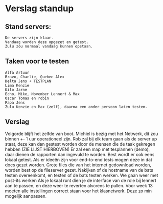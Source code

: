 # Verslag standup 
## Stand servers:
    De servers zijn klaar. 
    Vandaag worden deze opgezet en getest.
    Zulu zou normaal vandaag kunnen opstaan.

## Taken voor te testen
    Alfa Artuur
    Bravo, Charlie, Quebec Alex
    Delta Jens + TESTPLAN
    Lima Kenzie
    Kilo Jarne
    Echo, Mike, November Lennert & Max 
    Oscar Tomas en robin
    Papa Jens
    Zulu Kenzie en Max (zelf), daarna een ander persoon laten testen.

## Verslag
Volgorde blijft het zelfde van boot.
Michiel is bezig met het Netwerk, dit zou binnen +- 1 uur operationeel zijn.
Rob zal bij elk team gaan als de server up staat, deze kan dan gestest worden door de mensen die de taak gekregen hebben (ZIE LIJST HIERBOVEN)
Er zal een map met tesplannen (demo), daar dienen de rapporten dan ingevuld te worden.
Best wordt er ook eens lokaal getest.
Als er ideeën zijn voor end-to-end tests mogen deze in dat docs gezet worden.
Grote files die van het internet gedownload worden, worden best op de fileserver gezet.
Nakijken of de hostname van de bats testen overeenkomt, en testen of de bats testen werken.
We gaan weer met post-its werken
Als je lokaal runt dien je de interface van de role bij lennert aan te passen, en deze weer te reverten alvorens te pullen.
Voor week 13 moeten alle instellingen correct staan voor het klasnetwerk. Deze zo min mogelijk aanpassen.

